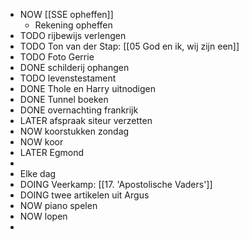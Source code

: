 - NOW [[SSE opheffen]]
	- Rekening opheffen
- TODO rijbewijs verlengen
- TODO Ton van der Stap: [[05 God en ik, wij zijn een]]
- TODO Foto Gerrie
- DONE schilderij ophangen
- TODO levenstestament
- DONE Thole en Harry uitnodigen
- DONE Tunnel boeken
- DONE overnachting frankrijk
- LATER afspraak siteur verzetten
- NOW koorstukken zondag
- NOW koor
- LATER Egmond
-
- Elke dag
- DOING Veerkamp: [[17. 'Apostolische Vaders']]
- DOING twee artikelen uit Argus
- NOW piano spelen
- NOW lopen
-